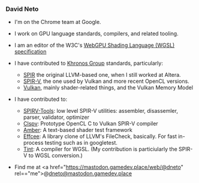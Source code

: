 ### David Neto

* I'm on the Chrome team at Google.
* I work on GPU language standards, compilers, and related tooling.
* I am an editor of the W3C's <a href="https://w3.org/TR/WGSL">WebGPU Shading Language (WGSL) specification</a>
* I have contributed to <a href="https://www.khronosgroup.org">Khronos Group</a> standards, particularly:
    * <a href="https://www.khronos.org/spir/#:~:text=SPIR%201.2/2.0%20Resources">SPIR</a> the original LLVM-based one, when I still worked at Altera.
    * <a href="https://www.khronos.org/spir/#:~:text=SPIR%2DV%20Language%20Ecosystem">SPIR-V</a>, the one used by Vulkan and more recent OpenCL versions.
    * <a href="https://www.vulkan.org/">Vulkan</a>, mainly shader-related things, and the Vulkan Memory Model
* I have contributed to:
    * [SPIRV-Tools](https://github.com/KhronosGroup/SPIRV-Tools): low level SPIR-V utilities: assembler, disassemler, parser, validator, optimizer
    * [Clspv](https://github.com/google/clspv): Prototype OpenCL C to Vulkan SPIR-V compiler
    * [Amber](https://github.com/google/amber): A text-based shader test framework
    * [Effcee](https://github.com/google/effcee): A library clone of LLVM's FileCheck, basically. For fast in-process testing such as in googletest.
    * [Tint](https://dawn.googlesource.com/tint): A compiler for WGSL.  (My contribution is particiularly the SPIR-V to WGSL conversion.)

* Find me at <a href="https://mastodon.gamedev.place/web/@dneto" rel=="me">@dneto@mastodon.gamedev.place</a>
